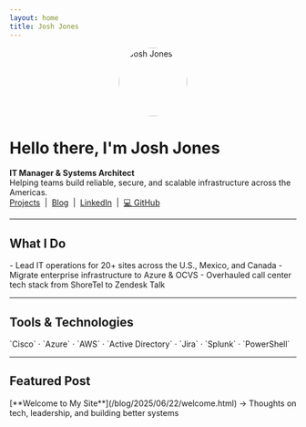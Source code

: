 ```yaml
---
layout: home
title: Josh Jones
---
```


<link href="https://fonts.googleapis.com/css2?family=Inter:wght@400;600&display=swap" rel="stylesheet">
<link rel="stylesheet" href="/assets/style.css">
<link href="https://unpkg.com/aos@2.3.4/dist/aos.css" rel="stylesheet">
<script src="https://unpkg.com/aos@2.3.4/dist/aos.js"></script>
<script>
  document.addEventListener('DOMContentLoaded', function () {
    AOS.init();
  });
</script>

<img src="/assets/profile.png" alt="Josh Jones" style="border-radius: 50%; width: 120px; display: block; margin: auto;" data-aos="zoom-in" data-aos-duration="800" />

# Hello there, I'm Josh Jones

<div data-aos="fade-up">
  <strong>IT Manager & Systems Architect</strong><br>
  Helping teams build reliable, secure, and scalable infrastructure across the Americas.
</div>

<div data-aos="zoom-in" data-aos-delay="200">
  <a href="/projects/">Projects</a> &nbsp;|&nbsp; <a href="/blog/">Blog</a> &nbsp;|&nbsp; <a href="https://www.linkedin.com/in/joshuamjonestech">LinkedIn</a> &nbsp;|&nbsp; <a href="https://github.com/JoshJones-Dev">💻 GitHub</a>
</div>

---

## What I Do

<div data-aos="fade-up" data-aos-duration="600">
- Lead IT operations for 20+ sites across the U.S., Mexico, and Canada  
- Migrate enterprise infrastructure to Azure & OCVS  
- Overhauled call center tech stack from ShoreTel to Zendesk Talk
</div>

---

## Tools & Technologies

<div data-aos="zoom-in-up">`Cisco` · `Azure` · `AWS` · `Active Directory` · `Jira` · `Splunk` · `PowerShell`</div>

---

## Featured Post

<div data-aos="fade-left">
[**Welcome to My Site**](/blog/2025/06/22/welcome.html)  
→ Thoughts on tech, leadership, and building better systems
</div>
